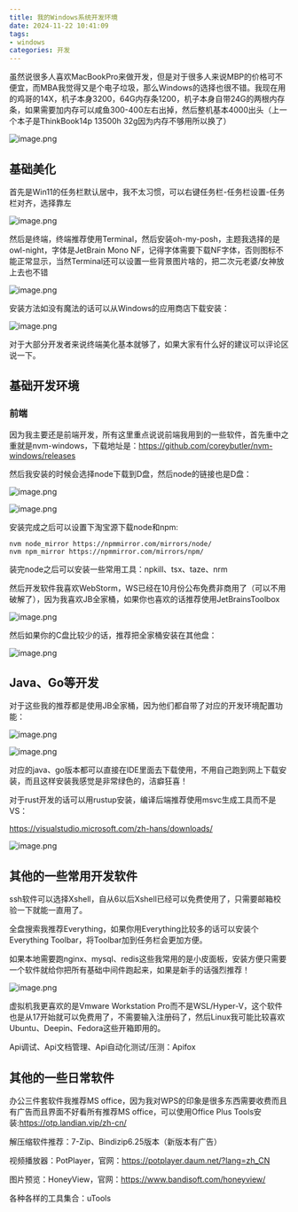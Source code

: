 ```yaml
---
title: 我的Windows系统开发环境
date: 2024-11-22 10:41:09
tags:
- windows
categories: 开发
---
```


虽然说很多人喜欢MacBookPro来做开发，但是对于很多人来说MBP的价格可不便宜，而MBA我觉得又是个电子垃圾，那么Windows的选择也很不错。我现在用的鸡哥的14X，机子本身3200，64G内存条1200，机子本身自带24G的两根内存条，如果需要加内存可以咸鱼300-400左右出掉，然后整机基本4000出头（上一个本子是ThinkBook14p 13500h 32g因为内存不够用所以换了）

![image.png](https://p0-xtjj-private.juejin.cn/tos-cn-i-73owjymdk6/e60834a262934ad4b99455bfb1791a35~tplv-73owjymdk6-jj-mark-v1:0:0:0:0:5o6Y6YeR5oqA5pyv56S-5Yy6IEAg5qGc5ZC56Zuq:q75.awebp?policy=eyJ2bSI6MywidWlkIjoiMTE3OTA5MTkwMTA5ODI2OSJ9&rk3s=f64ab15b&x-orig-authkey=f32326d3454f2ac7e96d3d06cdbb035152127018&x-orig-expires=1735785657&x-orig-sign=m6JeJgIX21kIlHAz3z%2FN0jxz9no%3D)

<!-- more -->

## 基础美化

首先是Win11的任务栏默认居中，我不太习惯，可以右键任务栏-任务栏设置-任务栏对齐，选择靠左

![image.png](https://p0-xtjj-private.juejin.cn/tos-cn-i-73owjymdk6/6f9741d4c24f4575b3ef6db325974b28~tplv-73owjymdk6-jj-mark-v1:0:0:0:0:5o6Y6YeR5oqA5pyv56S-5Yy6IEAg5qGc5ZC56Zuq:q75.awebp?policy=eyJ2bSI6MywidWlkIjoiMTE3OTA5MTkwMTA5ODI2OSJ9&rk3s=f64ab15b&x-orig-authkey=f32326d3454f2ac7e96d3d06cdbb035152127018&x-orig-expires=1735785657&x-orig-sign=beUZH99X75VfwTivcOTsq0Vv%2FB8%3D)

然后是终端，终端推荐使用Terminal，然后安装oh-my-posh，主题我选择的是owl-night，字体是JetBrain Mono NF，记得字体需要下载NF字体，否则图标不能正常显示，当然Terminal还可以设置一些背景图片啥的，把二次元老婆/女神放上去也不错

![image.png](https://p0-xtjj-private.juejin.cn/tos-cn-i-73owjymdk6/9cb1b04087a74a9097c39bdf18642008~tplv-73owjymdk6-jj-mark-v1:0:0:0:0:5o6Y6YeR5oqA5pyv56S-5Yy6IEAg5qGc5ZC56Zuq:q75.awebp?policy=eyJ2bSI6MywidWlkIjoiMTE3OTA5MTkwMTA5ODI2OSJ9&rk3s=f64ab15b&x-orig-authkey=f32326d3454f2ac7e96d3d06cdbb035152127018&x-orig-expires=1735785657&x-orig-sign=qHL%2BRbe2cT3HynG40hvwBkk29fY%3D)

安装方法如没有魔法的话可以从Windows的应用商店下载安装：

![image.png](https://p0-xtjj-private.juejin.cn/tos-cn-i-73owjymdk6/972d3a43659a40b59b72c0d899131b4b~tplv-73owjymdk6-jj-mark-v1:0:0:0:0:5o6Y6YeR5oqA5pyv56S-5Yy6IEAg5qGc5ZC56Zuq:q75.awebp?policy=eyJ2bSI6MywidWlkIjoiMTE3OTA5MTkwMTA5ODI2OSJ9&rk3s=f64ab15b&x-orig-authkey=f32326d3454f2ac7e96d3d06cdbb035152127018&x-orig-expires=1735785657&x-orig-sign=PKVmddvElU1GzkjwrioB0qkDSlo%3D)

对于大部分开发者来说终端美化基本就够了，如果大家有什么好的建议可以评论区说一下。

## 基础开发环境

### 前端

因为我主要还是前端开发，所有这里重点说说前端我用到的一些软件，首先重中之重就是nvm-windows，下载地址是：<https://github.com/coreybutler/nvm-windows/releases>

然后我安装的时候会选择node下载到D盘，然后node的链接也是D盘：

![image.png](https://p0-xtjj-private.juejin.cn/tos-cn-i-73owjymdk6/2917c5bade4c4cdaa463d57732b14515~tplv-73owjymdk6-jj-mark-v1:0:0:0:0:5o6Y6YeR5oqA5pyv56S-5Yy6IEAg5qGc5ZC56Zuq:q75.awebp?policy=eyJ2bSI6MywidWlkIjoiMTE3OTA5MTkwMTA5ODI2OSJ9&rk3s=f64ab15b&x-orig-authkey=f32326d3454f2ac7e96d3d06cdbb035152127018&x-orig-expires=1735785657&x-orig-sign=PJTvKsGD3hUg8PZ7KeGcSvSdRWo%3D)

![image.png](https://p0-xtjj-private.juejin.cn/tos-cn-i-73owjymdk6/9149f6db209243ab87f0345d8b2358c7~tplv-73owjymdk6-jj-mark-v1:0:0:0:0:5o6Y6YeR5oqA5pyv56S-5Yy6IEAg5qGc5ZC56Zuq:q75.awebp?policy=eyJ2bSI6MywidWlkIjoiMTE3OTA5MTkwMTA5ODI2OSJ9&rk3s=f64ab15b&x-orig-authkey=f32326d3454f2ac7e96d3d06cdbb035152127018&x-orig-expires=1735785657&x-orig-sign=hoAlJXxiD5lRBladmaKcTXS6xbY%3D)

安装完成之后可以设置下淘宝源下载node和npm:

    nvm node_mirror https://npmmirror.com/mirrors/node/
    nvm npm_mirror https://npmmirror.com/mirrors/npm/

装完node之后可以安装一些常用工具：npkill、tsx、taze、nrm

然后开发软件我喜欢WebStorm，WS已经在10月份公布免费非商用了（可以不用破解了），因为我喜欢JB全家桶，如果你也喜欢的话推荐使用JetBrainsToolbox

![image.png](https://p0-xtjj-private.juejin.cn/tos-cn-i-73owjymdk6/897de15a0f48430a8b3c8bba1d4e5c3d~tplv-73owjymdk6-jj-mark-v1:0:0:0:0:5o6Y6YeR5oqA5pyv56S-5Yy6IEAg5qGc5ZC56Zuq:q75.awebp?policy=eyJ2bSI6MywidWlkIjoiMTE3OTA5MTkwMTA5ODI2OSJ9&rk3s=f64ab15b&x-orig-authkey=f32326d3454f2ac7e96d3d06cdbb035152127018&x-orig-expires=1735785657&x-orig-sign=cST0M%2B8v3BvEiu4ayuFriODJcQ0%3D)

然后如果你的C盘比较少的话，推荐把全家桶安装在其他盘：

![image.png](https://p0-xtjj-private.juejin.cn/tos-cn-i-73owjymdk6/39483ca00e3141d4b02389c48e0898fd~tplv-73owjymdk6-jj-mark-v1:0:0:0:0:5o6Y6YeR5oqA5pyv56S-5Yy6IEAg5qGc5ZC56Zuq:q75.awebp?policy=eyJ2bSI6MywidWlkIjoiMTE3OTA5MTkwMTA5ODI2OSJ9&rk3s=f64ab15b&x-orig-authkey=f32326d3454f2ac7e96d3d06cdbb035152127018&x-orig-expires=1735785657&x-orig-sign=I73n6XnWhhA9qkvQuToCWax7MUA%3D)

## Java、Go等开发

对于这些我的推荐都是使用JB全家桶，因为他们都自带了对应的开发环境配置功能：

![image.png](https://p0-xtjj-private.juejin.cn/tos-cn-i-73owjymdk6/448d953792fa49758d1ccde99d1cb33c~tplv-73owjymdk6-jj-mark-v1:0:0:0:0:5o6Y6YeR5oqA5pyv56S-5Yy6IEAg5qGc5ZC56Zuq:q75.awebp?policy=eyJ2bSI6MywidWlkIjoiMTE3OTA5MTkwMTA5ODI2OSJ9&rk3s=f64ab15b&x-orig-authkey=f32326d3454f2ac7e96d3d06cdbb035152127018&x-orig-expires=1735785657&x-orig-sign=YwiUaOckcq2c8PUFM0TMaisJGAc%3D)

![image.png](https://p0-xtjj-private.juejin.cn/tos-cn-i-73owjymdk6/7032b1565960475aa0f32d518a263819~tplv-73owjymdk6-jj-mark-v1:0:0:0:0:5o6Y6YeR5oqA5pyv56S-5Yy6IEAg5qGc5ZC56Zuq:q75.awebp?policy=eyJ2bSI6MywidWlkIjoiMTE3OTA5MTkwMTA5ODI2OSJ9&rk3s=f64ab15b&x-orig-authkey=f32326d3454f2ac7e96d3d06cdbb035152127018&x-orig-expires=1735785657&x-orig-sign=f5p602h9OdvdtP7nj%2FTAxAJrwYQ%3D)

对应的java、go版本都可以直接在IDE里面去下载使用，不用自己跑到网上下载安装，而且这样安装我感觉是非常绿色的，洁癖狂喜！

对于rust开发的话可以用rustup安装，编译后端推荐使用msvc生成工具而不是VS：

<https://visualstudio.microsoft.com/zh-hans/downloads/>

![image.png](https://p0-xtjj-private.juejin.cn/tos-cn-i-73owjymdk6/ba6b7e5e73574f85bce5b97447a883eb~tplv-73owjymdk6-jj-mark-v1:0:0:0:0:5o6Y6YeR5oqA5pyv56S-5Yy6IEAg5qGc5ZC56Zuq:q75.awebp?policy=eyJ2bSI6MywidWlkIjoiMTE3OTA5MTkwMTA5ODI2OSJ9&rk3s=f64ab15b&x-orig-authkey=f32326d3454f2ac7e96d3d06cdbb035152127018&x-orig-expires=1735785657&x-orig-sign=1ke8z8xlR%2Bl2AclZwYs%2Bu%2BgmHws%3D)

## 其他的一些常用开发软件

ssh软件可以选择Xshell，自从6以后Xshell已经可以免费使用了，只需要邮箱校验一下就能一直用了。

全盘搜索我推荐Everything，如果你用Everything比较多的话可以安装个Everything Toolbar，将Toolbar加到任务栏会更加方便。

如果本地需要跑nginx、mysql、redis这些我常用的是小皮面板，安装方便只需要一个软件就给你把所有基础中间件跑起来，如果是新手的话强烈推荐！

![image.png](https://p0-xtjj-private.juejin.cn/tos-cn-i-73owjymdk6/efbd7ecf18a54afabebd29282ea98896~tplv-73owjymdk6-jj-mark-v1:0:0:0:0:5o6Y6YeR5oqA5pyv56S-5Yy6IEAg5qGc5ZC56Zuq:q75.awebp?policy=eyJ2bSI6MywidWlkIjoiMTE3OTA5MTkwMTA5ODI2OSJ9&rk3s=f64ab15b&x-orig-authkey=f32326d3454f2ac7e96d3d06cdbb035152127018&x-orig-expires=1735785657&x-orig-sign=aRyrdTYdudmHwYz5PsTLoeCqWVQ%3D)

虚拟机我更喜欢的是Vmware Workstation Pro而不是WSL/Hyper-V，这个软件也是从17开始就可以免费用了，不需要输入注册码了，然后Linux我可能比较喜欢Ubuntu、Deepin、Fedora这些开箱即用的。

Api调试、Api文档管理、Api自动化测试/压测：Apifox

## 其他的一些日常软件

办公三件套软件我推荐MS office，因为我对WPS的印象是很多东西需要收费而且有广告而且界面不好看所有推荐MS office，可以使用Office Plus Tools安装:<https://otp.landian.vip/zh-cn/>

解压缩软件推荐：7-Zip、Bindizip6.25版本（新版本有广告）

视频播放器：PotPlayer，官网：<https://potplayer.daum.net/?lang=zh_CN>

图片预览：HoneyView，官网：<https://www.bandisoft.com/honeyview/>

各种各样的工具集合：uTools
